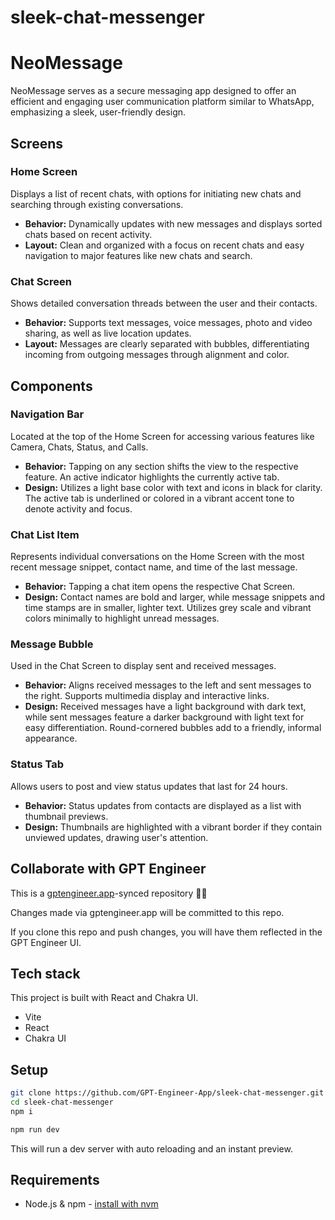 # sleek-chat-messenger

# NeoMessage

NeoMessage serves as a secure messaging app designed to offer an efficient and engaging user communication platform similar to WhatsApp, emphasizing a sleek, user-friendly design.

## Screens

### Home Screen
Displays a list of recent chats, with options for initiating new chats and searching through existing conversations.

- **Behavior:** Dynamically updates with new messages and displays sorted chats based on recent activity.
- **Layout:** Clean and organized with a focus on recent chats and easy navigation to major features like new chats and search.

### Chat Screen
Shows detailed conversation threads between the user and their contacts.

- **Behavior:** Supports text messages, voice messages, photo and video sharing, as well as live location updates.
- **Layout:** Messages are clearly separated with bubbles, differentiating incoming from outgoing messages through alignment and color.

## Components

### Navigation Bar
Located at the top of the Home Screen for accessing various features like Camera, Chats, Status, and Calls.

- **Behavior:** Tapping on any section shifts the view to the respective feature. An active indicator highlights the currently active tab.
- **Design:** Utilizes a light base color with text and icons in black for clarity. The active tab is underlined or colored in a vibrant accent tone to denote activity and focus.

### Chat List Item
Represents individual conversations on the Home Screen with the most recent message snippet, contact name, and time of the last message.

- **Behavior:** Tapping a chat item opens the respective Chat Screen.
- **Design:** Contact names are bold and larger, while message snippets and time stamps are in smaller, lighter text. Utilizes grey scale and vibrant colors minimally to highlight unread messages.

### Message Bubble
Used in the Chat Screen to display sent and received messages.

- **Behavior:** Aligns received messages to the left and sent messages to the right. Supports multimedia display and interactive links.
- **Design:** Received messages have a light background with dark text, while sent messages feature a darker background with light text for easy differentiation. Round-cornered bubbles add to a friendly, informal appearance.

### Status Tab
Allows users to post and view status updates that last for 24 hours.

- **Behavior:** Status updates from contacts are displayed as a list with thumbnail previews.
- **Design:** Thumbnails are highlighted with a vibrant border if they contain unviewed updates, drawing user's attention.

## Collaborate with GPT Engineer

This is a [gptengineer.app](https://gptengineer.app)-synced repository 🌟🤖

Changes made via gptengineer.app will be committed to this repo.

If you clone this repo and push changes, you will have them reflected in the GPT Engineer UI.

## Tech stack

This project is built with React and Chakra UI.

- Vite
- React
- Chakra UI

## Setup

```sh
git clone https://github.com/GPT-Engineer-App/sleek-chat-messenger.git
cd sleek-chat-messenger
npm i
```

```sh
npm run dev
```

This will run a dev server with auto reloading and an instant preview.

## Requirements

- Node.js & npm - [install with nvm](https://github.com/nvm-sh/nvm#installing-and-updating)
